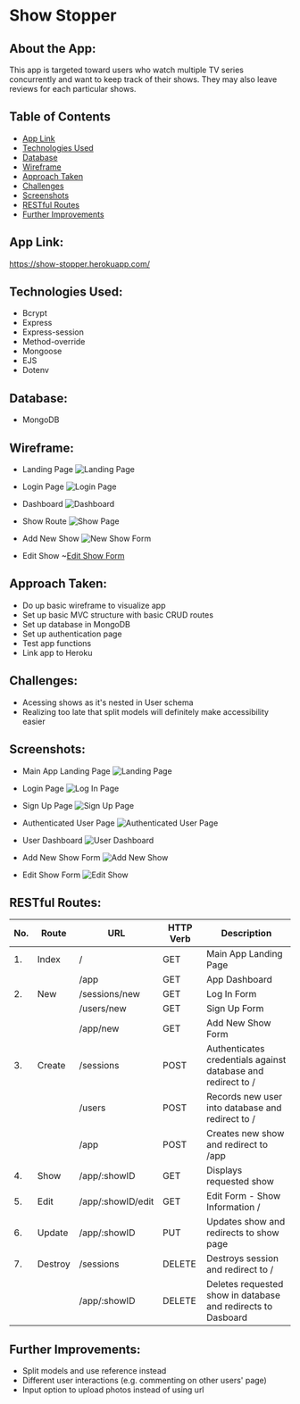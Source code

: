 # Show Stopper

## About the App:

This app is targeted toward users who watch multiple TV series concurrently and want to keep track of their shows. They may also leave reviews for each particular shows.

## Table of Contents

-   [App Link](https://github.com/cynthiajteo/show-tracker#app-link)
-   [Technologies Used](https://github.com/cynthiajteo/show-tracker#technologies-used)
-   [Database](https://github.com/cynthiajteo/show-tracker#database)
-   [Wireframe](https://github.com/cynthiajteo/show-tracker#wireframe)
-   [Approach Taken](https://github.com/cynthiajteo/show-tracker#approach-taken)
-   [Challenges](https://github.com/cynthiajteo/show-tracker#challenges)
-   [Screenshots](https://github.com/cynthiajteo/show-tracker#screenshots)
-   [RESTful Routes](https://github.com/cynthiajteo/show-tracker#restful-routes)
-   [Further Improvements](https://github.com/cynthiajteo/show-tracker#further-improvements)

## App Link:

https://show-stopper.herokuapp.com/

## Technologies Used:

-   Bcrypt
-   Express
-   Express-session
-   Method-override
-   Mongoose
-   EJS
-   Dotenv

## Database:

-   MongoDB

## Wireframe:

-   Landing Page
    ![Landing Page](img/wireframe/main.png)

-   Login Page
    ![Login Page](img/wireframe/login.png)

-   Dashboard
    ![Dashboard](img/wireframe/dashboard.png)

-   Show Route
    ![Show Page](img/wireframe/show.png)

-   Add New Show
    ![New Show Form](img/wireframe/new.png)

-   Edit Show
    ~[Edit Show Form](img/wireframe/edit.png)

## Approach Taken:

-   Do up basic wireframe to visualize app
-   Set up basic MVC structure with basic CRUD routes
-   Set up database in MongoDB
-   Set up authentication page
-   Test app functions
-   Link app to Heroku

## Challenges:

-   Acessing shows as it's nested in User schema
-   Realizing too late that split models will definitely make accessibility easier

## Screenshots:

-   Main App Landing Page
    ![Landing Page](img/screenshots/landing.png)

-   Login Page
    ![Log In Page](img/screenshots/log-in.png)

-   Sign Up Page
    ![Sign Up Page](img/screenshots/sign-up.png)

-   Authenticated User Page
    ![Authenticated User Page](img/screenshots/authenticated.png)

-   User Dashboard
    ![User Dashboard](img/screenshots/dashboard.png)

-   Add New Show Form
    ![Add New Show](img/screenshots/add-show.png)

-   Edit Show Form
    ![Edit Show](img/screenshots/edit-show.png)

## RESTful Routes:

| No. | Route   | URL               | HTTP Verb | Description                                                  |
| --- | ------- | ----------------- | --------- | ------------------------------------------------------------ |
| 1.  | Index   | /                 | GET       | Main App Landing Page                                        |
|     |         | /app              | GET       | App Dashboard                                                |
| 2.  | New     | /sessions/new     | GET       | Log In Form                                                  |
|     |         | /users/new        | GET       | Sign Up Form                                                 |
|     |         | /app/new          | GET       | Add New Show Form                                            |
| 3.  | Create  | /sessions         | POST      | Authenticates credentials against database and redirect to / |
|     |         | /users            | POST      | Records new user into database and redirect to /             |
|     |         | /app              | POST      | Creates new show and redirect to /app                        |
| 4.  | Show    | /app/:showID      | GET       | Displays requested show                                      |
| 5.  | Edit    | /app/:showID/edit | GET       | Edit Form - Show Information /                               |
| 6.  | Update  | /app/:showID      | PUT       | Updates show and redirects to show page                      |
| 7.  | Destroy | /sessions         | DELETE    | Destroys session and redirect to /                           |
|     |         | /app/:showID      | DELETE    | Deletes requested show in database and redirects to Dasboard |

## Further Improvements:

-   Split models and use reference instead
-   Different user interactions (e.g. commenting on other users' page)
-   Input option to upload photos instead of using url
